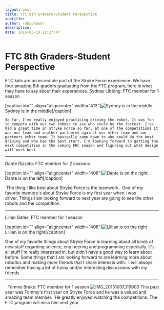 ```yaml
---
layout: post
title: FTC 8th Graders-Student Perspective
subtitle:
author: rabickaudr
description:
date: 2016-05-19 11:27:47
---
```


# FTC 8th Graders-Student Perspective

FTC kids are an incredible part of the Stryke Force experience. We have four amazing 8th graders graduating from the FTC program, here is what they have to say about their experiences. Sydney Libbing: FTC member for 1 season

[caption id="" align="aligncenter" width="413"]![Sydney is in the middle](https://ci3.googleusercontent.com/proxy/XFDKUjxhXeir8aCLuL2Ry9a-FhzbaLteC51a3hyLlYL8QSpCV3qeiXBB4IuD-u9dmhLlZ0Ki21RfwRhkO6THWNP33km50bXFclX570a4yiUh5kdM=s0-d-e1-ft#http://strykeforce.org/wp-content/uploads/2015/12/100_3319.jpg) Sydney is in the middle[/caption]




    So far, I've really enjoyed practicing driving the robot. It was fun to compete with our two robots to see who could be the fastest. I've had a great time in Stryke Force so far, at one of the competitions it was our team and another partnered against our other team and our partners other team. It basically came down to who could do the best driving and who had the best start. I'm looking forward to getting the next competition in the coming FRC season and figuring out what design will work best

* * *

Dante Rizzolo: FTC member for 2 seasons

[caption id="" align="aligncenter" width="408"]![Dante is on the right.](https://ci6.googleusercontent.com/proxy/KNGNPF6FYecvvlCuc9bYLcYo2LkEtZiiXZMVGlEBd5Tyo_dz3mjzovvVKDMcaOIoibpqoh8VodpqZgiiB-AY_e2eHXDSQW0kUVznFGaGcHC31bGU=s0-d-e1-ft#http://strykeforce.org/wp-content/uploads/2015/11/100_3156.jpg) Dante is on the left[/caption]


 The thing I like best about Stryke Force is the teamwork.  One of my favorite memory's about Stryke Force is my first year when I was driver. Things I am looking forward to next year are going to see the other robots and the competition.

* * *

Lilian Gates: FTC member for 1 season

[caption id="" align="aligncenter" width="408"]![Lillian is on the right](https://ci6.googleusercontent.com/proxy/2ptF-Rpx4MUMo1a7iVTJsxGZTxUBYgljydQ3e5ANRNB6-f0eKldI3djrrUGgtLlahZkIuJcBR4rQDej7hNMX4PXdBs4nHrRmFtsUZWFOtyQZkuTiEZXR1OFzVzMh2o0=s0-d-e1-ft#http://strykeforce.org/wp-content/uploads/2015/09/IMG_20150921_191134.jpg) Lillian is on the right[/caption]

One of my favorite things about Stryke Force is learning about all kinds of new stuff regarding science, engineering and programming especially. It's all stuff I'm really interested in, but didn't have a good way to learn about before. Some things that I am looking forward to are learning more about robotics and making more friends that I share interests with.  I will always remember having a lot of funny and/or interesting discussions with my friends.

* * *

  Tommy Brake: FTC member for 1 season ![IMG_20151007_115903](/wp-content/uploads/2015/10/IMG_20151007_115903.jpg) This past year was Tommy's first year on Stryke Force and he was a valued and amazing team member.  He greatly enjoyed watching the competitions. The FTC program will miss him next year.
